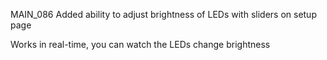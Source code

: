 MAIN_086 Added ability to adjust brightness of LEDs with sliders on setup page

Works in real-time, you can watch the LEDs change brightness
